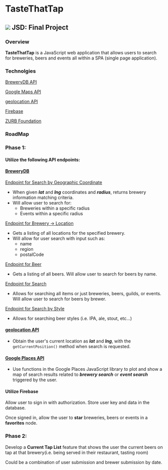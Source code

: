 # TasteThatTap

## ![](https://ga-dash.s3.amazonaws.com/production/assets/logo-9f88ae6c9c3871690e33280fcf557f33.png) JSD: Final Project

### Overview

**TasteThatTap** is a JavaScript web application that allows users to search for breweries, beers and events all within a SPA (single page application).

### Technolgies

[BreweryDB API](http://www.brewerydb.com/developers)

[Google Maps API](https://developers.google.com/maps/web/)

[geolocation API](https://developer.mozilla.org/en-US/docs/Web/API/Geolocation/Using_geolocation)

[Firebase](https://firebase.google.com/)

[ZURB Foundation](http://foundation.zurb.com/)

### RoadMap
### Phase 1:

#### Utilize the following API endpoints:
#### [BreweryDB](http://www.brewerydb.com/developers/docs)

[Endpoint for Search by Geographic Coordinate](http://www.brewerydb.com/developers/docs-endpoint/search_geopoint)

- When given ***lat*** and ***lng*** coordinates and ***radius***, returns brewery information matching criteria.
- Will allow user to search for:
	- Breweries within a specific radius
	- Events within a specific radius

[Endpoint for Brewery -> Location](http://www.brewerydb.com/developers/docs-endpoint/brewery_location)

- Gets a listing of all locations for the specified brewery.
- Will allow for user search with input such as:
	- name
	- region
	- postalCode

[Endpoint for Beer](http://www.brewerydb.com/developers/docs-endpoint/beer_index)

- Gets a listing of all beers. Will allow user to search for beers by name.

[Endpoint for Search](http://www.brewerydb.com/developers/docs-endpoint/search_index)

- Allows for searching all items or just breweries, beers, guilds, or events. Will allow user to search for beers by brewer.

[Endpoint for Search by Style](http://www.brewerydb.com/developers/docs-endpoint/search_style)

- Allows for searching beer styles (i.e. IPA, ale, stout, etc...)

#### [geolocation API](https://developer.mozilla.org/en-US/docs/Web/API/Geolocation/Using_geolocation)

- Obtain the user's current location as ***lat*** and ***lng***, with the ```getCurrentPosition()``` method when search is requested.

#### [Google Places API](https://developers.google.com/places/javascript/)

- Use functions in the Google Places JavaScript library to plot and show a map of search results related to ***brewery search*** or ***event search*** triggered by the user.


#### Utilize Firebase

Allow user to sign in with authorization. Store user key and data in the database.

Once signed in, allow the user to **star** breweries, beers or events in a **favorites** node.

### Phase 2:

Develop a **Current Tap List** feature that shows the user the current beers on tap at that brewery(i.e. being served in their restaurant, tasting room)

Could be a combination of user submission and brewer submission by date.
